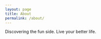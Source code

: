 ```yaml
---
layout: page
title: About
permalink: /about/
---
```


Discovering the fun side.
Live your better life.